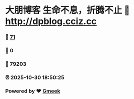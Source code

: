 # 大朋博客 生命不息，折腾不止 :link: http://dpblog.cciz.cc 
### :page_facing_up: [71](http://dpblog.cciz.cc/tag.html) 
### :speech_balloon: 0 
### :hibiscus: 79203 
### :alarm_clock: 2025-10-30 18:50:25 
### Powered by :heart: [Gmeek](https://github.com/Meekdai/Gmeek)
